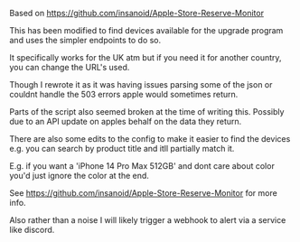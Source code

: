 
Based on https://github.com/insanoid/Apple-Store-Reserve-Monitor

This has been modified to find devices available for the upgrade program and uses the simpler endpoints to do so.

It specifically works for the UK atm but if you need it for another country, you can change the URL's used.

Though I rewrote it as it was having issues parsing some of the json or couldnt handle the 503 errors apple would sometimes return.

Parts of the script also seemed broken at the time of writing this. Possibly due to an API update on apples behalf on the data they return.

There are also some edits to the config to make it easier to find the devices e.g. you can search by product title and itll partially match it.

E.g. if you want a 'iPhone 14 Pro Max 512GB' and dont care about color you'd just ignore the color at the end.

See https://github.com/insanoid/Apple-Store-Reserve-Monitor for more info.

Also rather than a noise I will likely trigger a webhook to alert via a service like discord.